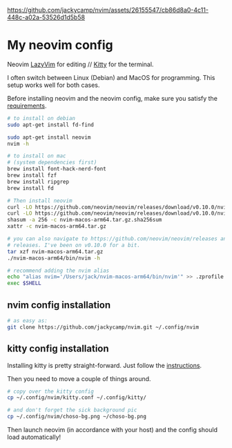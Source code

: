 https://github.com/jackycamp/nvim/assets/26155547/cb86d8a0-4c11-448c-a02a-53526d1d5b58

# My neovim config

Neovim [LazyVim](https://github.com/LazyVim/LazyVim) for editing // [Kitty](https://sw.kovidgoyal.net/kitty/quickstart/) for the terminal.

I often switch between Linux (Debian) and MacOS for programming. This setup works well for both cases.

Before installing neovim and the neovim config, make sure you satisfy the [requirements](https://www.lazyvim.org/#%EF%B8%8F-requirements).

```bash
# to install on debian
sudo apt-get install fd-find

sudo apt-get install neovim
nvim -h

# to install on mac
# (system dependencies first)
brew install font-hack-nerd-font
brew install fzf
brew install ripgrep
brew install fd

# Then install neovim
curl -LO https://github.com/neovim/neovim/releases/download/v0.10.0/nvim-macos-arm64.tar.gz
curl -LO https://github.com/neovim/neovim/releases/download/v0.10.0/nvim-macos-arm64.tar.gz.sha256sum
shasum -a 256 -c nvim-macos-arm64.tar.gz.sha256sum
xattr -c nvim-macos-arm64.tar.gz

# you can also navigate to https://github.com/neovim/neovim/releases and browse
# releases. I've been on v0.10.0 for a bit.
tar xzf nvim-macos-arm64.tar.gz
./nvim-macos-arm64/bin/nvim -h

# recommend adding the nvim alias
echo "alias nvim='/Users/jack/nvim-macos-arm64/bin/nvim'" >> .zprofile
exec $SHELL
```

## nvim config installation

```bash
# as easy as:
git clone https://github.com/jackycamp/nvim.git ~/.config/nvim

```

## kitty config installation

Installing kitty is pretty straight-forward. Just follow the [instructions](https://sw.kovidgoyal.net/kitty/binary/#install-kitty).

Then you need to move a couple of things around.

```bash
# copy over the kitty config
cp ~/.config/nvim/kitty.conf ~/.config/kitty/

# and don't forget the sick background pic
cp ~/.config/nvim/choso-bg.png ~/choso-bg.png
```

Then launch neovim (in accordance with your host) and the config should load automatically!
